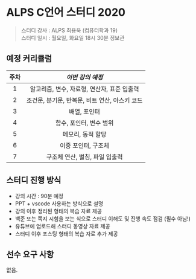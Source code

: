 # ALPS C언어 스터디 2020

> 스터디 강사 : ALPS 최용욱 (컴퓨터학과 19)<br>스터디 일시 : 월요일, 화요일 18시 30분 정보관

## 예정 커리큘럼

| 주차 |                *이번 강의 예정*                |
| :--: | :--------------------------------------------: |
|  1   |  알고리즘, 변수, 자료형, 연산자, 표준 입출력   |
|  2   | 조건문, 분기문, 반복문, 비트 연산, 아스키 코드 |
|  3   |                  배열, 포인터                  |
|  4   |            함수, 포인터, 변수 범위             |
|  5   |               메모리, 동적 할당                |
|  6   |              이중 포인터, 구조체               |
|  7   |         구조체 연산, 별칭, 파일 입출력         |

## 스터디 진행 방식

- 강의 시간 : 90분 예정
- PPT + vscode 사용하는 방식으로 설명
- 강의 이후 정리된 형태의 복습 자료 제공
- 백준 또는 쪽지 시험을 보는 식으로 스터디 이해도 및 진행 속도 점검 (필수 아님!)
- 유튜브에 업로드해 스터디 동영상 자료 제공
- 스터디 이후 포스팅 형태의 복습 자료 추가 제공

## 선수 요구 사항

없음.

